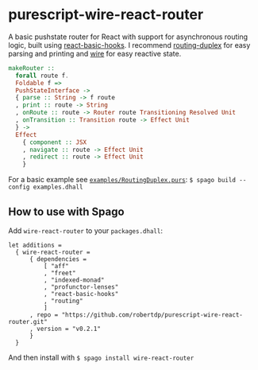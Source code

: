 # purescript-wire-react-router

A basic pushstate router for React with support for asynchronous routing logic, built using [react-basic-hooks](https://github.com/spicydonuts/purescript-react-basic-hooks). I recommend [routing-duplex](https://github.com/natefaubion/purescript-routing-duplex) for easy parsing and printing and [wire](https://github.com/robertdp/purescript-wire) for easy reactive state.

```purescript
makeRouter ::
  forall route f.
  Foldable f =>
  PushStateInterface ->
  { parse :: String -> f route
  , print :: route -> String
  , onRoute :: route -> Router route Transitioning Resolved Unit
  , onTransition :: Transition route -> Effect Unit
  } ->
  Effect
    { component :: JSX
    , navigate :: route -> Effect Unit
    , redirect :: route -> Effect Unit
    }
```

For a basic example see [`examples/RoutingDuplex.purs`](https://github.com/robertdp/purescript-wire-react-router/blob/master/examples/RoutingDuplex.purs): `$ spago build --config examples.dhall`

## How to use with Spago

Add `wire-react-router` to your `packages.dhall`:

```dhall
let additions =
  { wire-react-router =
      { dependencies =
          [ "aff"
          , "freet"
          , "indexed-monad"
          , "profunctor-lenses"
          , "react-basic-hooks"
          , "routing"
          ]
      , repo = "https://github.com/robertdp/purescript-wire-react-router.git"
      , version = "v0.2.1"
      }
  }
```

And then install with
`$ spago install wire-react-router`

